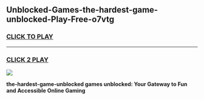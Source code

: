 
## Unblocked-Games-the-hardest-game-unblocked-Play-Free-o7vtg
<h3>
<a href="https://premium76.site?title=the-hardest-game-unblocked&ref=23A">CLICK TO PLAY</a></h3>
<hr>

<h3>
<a href="https://premium76.site?title=the-hardest-game-unblocked&ref=23A">CLICK 2 PLAY</a>
  
</h3>

<a href="https://premium76.site?title=the-hardest-game-unblocked&ref=23A"><img src="https://clearcache.store/games.png"></a>


**the-hardest-game-unblocked games unblocked: Your Gateway to Fun and Accessible Online Gaming**
